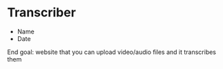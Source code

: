 # Transcriber

- Name
- Date

End goal: website that you can upload video/audio files and it transcribes them
